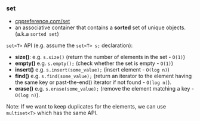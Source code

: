 ### set
* [cppreference.com/set](https://en.cppreference.com/w/cpp/container/set)
* an associative container that contains a **sorted** set of unique objects. (a.k.a `sorted set`)

`set<T>` API (e.g. assume the `set<T> s;` declaration):
* **size()**: e.g. `s.size()` (return the number of elements in the set - `O(1)`)
* **empty()** e.g. `s.empty();` (check whether the set is empty - `O(1)`)
* **insert()** e.g. `s.insert(some_value);` (insert element  - `O(log n)`)
* **find()** e.g. `s.find(some_value);` (return an iterator to the element having the same key or past-the-end() iterator if not found - `O(log n)`).
* **erase()** e.g. `s.erase(some_value);` (remove the element matching a key - `O(log n)`).

Note: If we want to keep duplicates for the elements, we can use `multiset<T>` which has the same API.
